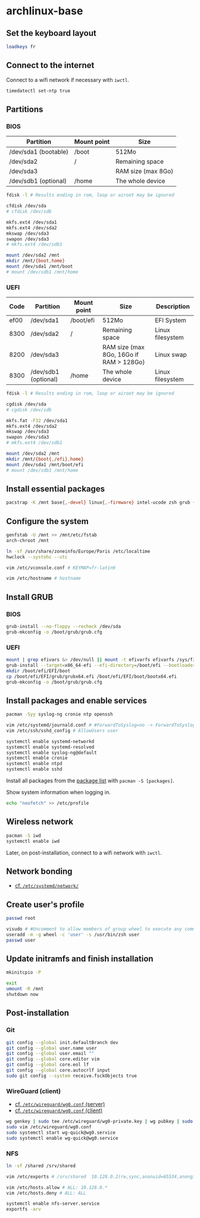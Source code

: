 # archlinux-base

## Set the keyboard layout

```sh
loadkeys fr
```

## Connect to the internet

Connect to a wifi network if necessary with `iwctl`.

```sh
timedatectl set-ntp true
```

## Partitions

### BIOS

Partition            | Mount point | Size
-------------------- | ----------- | ------------------
/dev/sda1 (bootable) | /boot       | 512Mo
/dev/sda2            | /           | Remaining space
/dev/sda3            |             | RAM size (max 8Go)
/dev/sdb1 (optional) | /home       | The whole device

```sh
fdisk -l # Results ending in rom, loop or airoot may be ignored

cfdisk /dev/sda
# cfdisk /dev/sdb

mkfs.ext4 /dev/sda1
mkfs.ext4 /dev/sda2
mkswap /dev/sda3
swapon /dev/sda3
# mkfs.ext4 /dev/sdb1

mount /dev/sda2 /mnt
mkdir /mnt/{boot,home}
mount /dev/sda1 /mnt/boot
# mount /dev/sdb1 /mnt/home
```

### UEFI

Code | Partition            | Mount point | Size                                    | Description
---- | -------------------- | ----------- | --------------------------------------- | ----------------
ef00 | /dev/sda1            | /boot/efi   | 512Mo                                   | EFI System
8300 | /dev/sda2            | /           | Remaining space                         | Linux filesystem
8200 | /dev/sda3            |             | RAM size (max 8Go, 16Go if RAM > 128Go) | Linux swap
8300 | /dev/sdb1 (optional) | /home       | The whole device                        | Linux filesystem

```sh
fdisk -l # Results ending in rom, loop or airoot may be ignored

cgdisk /dev/sda
# cgdisk /dev/sdb

mkfs.fat -F32 /dev/sda1
mkfs.ext4 /dev/sda2
mkswap /dev/sda3
swapon /dev/sda3
# mkfs.ext4 /dev/sdb1

mount /dev/sda2 /mnt
mkdir /mnt/{boot{,/efi},home}
mount /dev/sda1 /mnt/boot/efi
# mount /dev/sdb1 /mnt/home
```

## Install essential packages

```sh
pacstrap -K /mnt base{,-devel} linux{,-firmware} intel-ucode zsh grub {,un,p7}zip vim {dosfs,m}tools lsb-release ntfs-3g exfat-utils man-{db,pages} # efibootmgr (for UEFI)
```

## Configure the system

```sh
genfstab -U /mnt >> /mnt/etc/fstab
arch-chroot /mnt

ln -sf /usr/share/zoneinfo/Europe/Paris /etc/localtime
hwclock --systohc --utc

vim /etc/vconsole.conf # KEYMAP=fr-latin9

vim /etc/hostname # hostname
```

## Install GRUB

### BIOS

```sh
grub-install --no-floppy --recheck /dev/sda
grub-mkconfig -o /boot/grub/grub.cfg
```

### UEFI

```sh
mount | grep efivars &> /dev/null || mount -t efivarfs efivarfs /sys/firmware/efi/efivars
grub-install --target=x86_64-efi --efi-directory=/boot/efi --bootloader-id=grub --recheck
mkdir /boot/efi/EFI/boot
cp /boot/efi/EFI/grub/grubx64.efi /boot/efi/EFI/boot/bootx64.efi
grub-mkconfig -o /boot/grub/grub.cfg
```

## Install packages and enable services

```sh
pacman -Syy syslog-ng cronie ntp openssh

vim /etc/systemd/journald.conf # #ForwardToSyslog=no -> ForwardToSyslog=yes
vim /etc/ssh/sshd_config # AllowUsers user

systemctl enable systemd-networkd
systemctl enable systemd-resolved
systemctl enable syslog-ng@default
systemctl enable cronie
systemctl enable ntpd
systemctl enable sshd
```

Install all packages from the [package list](package-list.txt) with `pacman -S [packages]`.

Show system information when logging in.

```sh
echo "neofetch" >> /etc/profile
```

## Wireless network

```sh
pacman -S iwd
systemctl enable iwd
```

Later, on post-installation, connect to a wifi network with `iwctl`.

## Network bonding

- [cf. `/etc/systemd/network/`](etc/systemd/network/)

## Create user's profile

```sh
passwd root

visudo # #Uncomment to allow members of group wheel to execute any command
useradd -m -g wheel -c 'user' -s /usr/bin/zsh user
passwd user
```

## Update initramfs and finish installation

```sh
mkinitcpio -P

exit
umount -R /mnt
shutdown now
```

## Post-installation

### Git

```sh
git config --global init.defaultBranch dev
git config --global user.name user
git config --global user.email ""
git config --global core.editor vim
git config --global core.eol lf
git config --global core.autocrlf input
sudo git config --system receive.fsckObjects true
```

### WireGuard (client)

- [cf. `/etc/wireguard/wg0.conf` (server)](etc/wireguard/wg0-s.conf)
- [cf. `/etc/wireguard/wg0.conf` (client)](etc/wireguard/wg0-c.conf)

```sh
wg genkey | sudo tee /etc/wireguard/wg0-private.key | wg pubkey | sudo tee /etc/wireguard/wg0-public.key
sudo vim /etc/wireguard/wg0.conf
sudo systemctl start wg-quick@wg0.service
sudo systemctl enable wg-quick@wg0.service
```

### NFS

```sh
ln -sf /shared /srv/shared

vim /etc/exports # /srv/shared  10.128.0.2(rw,sync,anonuid=65534,anongid=65534,no_subtree_check,crossmnt,nohide)

vim /etc/hosts.allow # ALL: 10.128.0.*
vim /etc/hosts.deny # ALL: ALL

systemctl enable nfs-server.service
exportfs -arv
```
